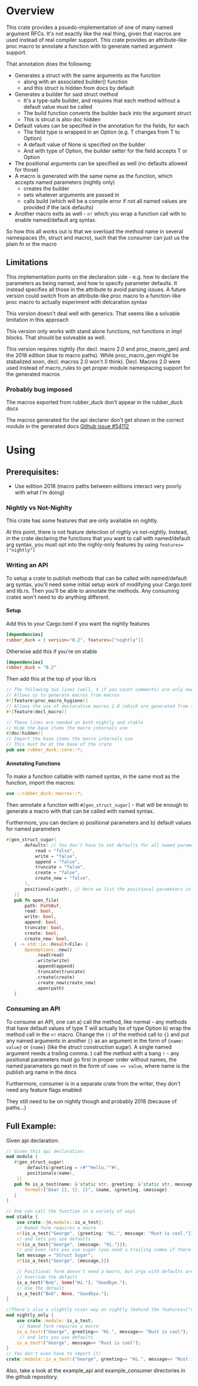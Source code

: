 # Overview
This crate provides a psuedo-implementation of one of many named argument RFCs.
It's not exactly like the real thing, given that macros are used instead of real compiler support.
This crate provides an attribute-like proc macro to annotate a function with to generate named argument support.

That annotation does the following:
 * Generates a struct with the same arguments as the function
    * along with an associated builder() function
    * and this struct is hidden from docs by default
 * Generates a builder for said struct method
    * It's a type-safe builder, and requires that each method without a default value must be called
    * The build function converts the builder back into the argument struct
    * This is strcut is also doc hidden
 * Default values can be specified in the annotation for the fields, for each
    * The field type is wrapped in an Option (e.g. T changes from T to Option<T>)
    * A default value of None is specified on the builder
    * And with type of Option<T>, the builder setter for the field accepts T or Option<T>
 * The positional arguments can be specified as well (no defaults allowed for those)
 * A macro is generated with the same name as the function, which accepts named parameters (nightly only)
    * creates the builder
    * sets whatever arguments are passed in
    * calls build (which will be a compile error if not all named values are provided if the lack defaults)
 * Another macro exits as well - `n!` which you wrap a function call with to enable named/default arg syntax. 

 So how this all works out is that we overload the method name in several namespaces (fn, struct and macro),
 such that the consumer can just us the plain fn or the macro

## Limitations

This implementation punts on the declaration side - e.g. how to declare the parameters as being named, and how to specify
parameter defaults. It instead specifies all those in the attribute to avoid parsing issues. A future version could switch
from an attribute-like proc macro to a function-like proc macro to actually experiment with delcaration syntax

This version doesn't deal well with generics. That seems like a solvable limitation in this approach

This version only works with stand alone functions, not functions in impl blocks. That should be solveable as well.

This version requires nightly (for decl. macro 2.0 and proc_macro_gen) and the 2018 edition (due to macro paths).
While proc_macro_gen might be stabalized soon, decl. macros 2.0 won't (I think). Decl. Macros 2.0 were used instead of
macro_rules to get proper module namespacing support for the generated macros

### Probably bug imposed

The macros exported from rubber_duck don't appear in the rubber_duck docs

The macros generated for the api declarer don't get shown in the correct module in the generated docs
[Github issue #54112](https://github.com/rust-lang/rust/issues/54112)

# Using
## Prerequisites:
* Use edition 2018 (macro paths between editions interact very poorly with what I'm doing)

### Nightly vs Not-Nighlty
This crate has some features that are only available on nightly.

At this point, there is not feature detection of nighly vs not-nightly. Instead, in the crate
declaring the functions that you want to call with named/default arg syntax, you must opt into
the nighly-only features by using `features=["nightly"]`

### Writing an API

To setup a crate to publish methods that can be called with named/default arg syntax,
you'll need some initial setup work of modifying your Cargo.toml and lib.rs. Then you'll be able to
annotate the methods. Any consuming crates won't need to do anything different.

#### Setup

Add this to your Cargo.toml if you want the nightly features
```toml
[dependencies]
rubber_duck = { version="0.2", features=["nightly"]}
```
Otherwise add this if you're on stable
```toml
[dependencies]
rubber_duck = "0.2"
```

Then add this at the top of your lib.rs

```rust
// The following two lines (well, 4 if you count comments) are only needed when using features=["nightly"]
// Allows us to generate macros from macros
#![feature(proc_macro_hygiene)]
// Allows the use of declarative macros 2.0 (which are generated from the proc macro
#![feature(decl_macro)]

// These lines are needed on both nightly and stable
// Hide the base items the macro internals use
#[doc(hidden)]
// Import the base items the macro internals use
// This must be at the base of the crate
pub use rubber_duck::core::*;
```

#### Annotating Functions
To make a function callable with named syntax, in the same mod as the function, import the macros:

```rust
use ::rubber_duck::macros::*;
```

Then annotate a function with `#[gen_struct_sugar]` - that will be enough to generate a macro with
that can be called with named syntax.

Furthermore, you can declare a) positional parameters and b) default values for named parameters

```rust
#[gen_struct_sugar(
       defaults( // You don't have to set defaults for all named parameters, but here we do
           read = "false",
           write = "false",
           append = "false",
           truncate = "false",
           create = "false",
           create_new = "false",
       ),
       positionals(path), // Here we list the positional parameters in the order they appear
   )]
   pub fn open_file(
       path: PathBuf,
       read: bool,
       write: bool,
       append: bool,
       truncate: bool,
       create: bool,
       create_new: bool,
   ) -> std::io::Result<File> {
       OpenOptions::new()
           .read(read)
           .write(write)
           .append(append)
           .truncate(truncate)
           .create(create)
           .create_new(create_new)
           .open(path)
   }
```

### Consuming an API
To consume an API, one can
 a) call the method, like normal - any methods that have default values of type T will actually
     be of type Option<T>
 b) wrap the method call in the `n!` macro. Change the `()` of the method call to `{}` and
    put any named arguments in another `{}` as an argument in the form of `{name: value}` or `{name}` (like the struct construction sugar).
    A single named argument needs a trailing comma.
  ) call the method with a bang `!` - any positional parameters must go first in proper order without names,
    the named parameters go next in the form of `name => value`, where name is the publish arg name in the docs

Furthermore, consumer is in a separate crate from the writer, they don't need any feature flags enabled

They still need to be on nightly though and probably 2018 (because of paths...)

## Full Example:

Given api declaration:

```rust
// Given this api declaration:
mod module {
   #[gen_struct_sugar(
        defaults(greeting = r#""Hello.""#),
        positionals(name),
    )]
   pub fn is_a_test(name: &'static str, greeting: &'static str, message: &'static str) -> String {
       format!("Dear {}, {}. {}", &name, &greeting, &message)
   }
}

// One can call the function in a variety of ways
mod stable {
    use crate::{n,module::is_a_test};
    // Named form requires a macro
    n!(is_a_test{"George", {greeting: "Hi.", message: "Rust is cool."}});   // Dear George, Hi. Rust is cool.
    // and lets you use defaults
    n!(is_a_test{"George", {message: "Hi."}});                              // Dear George, Hello. Rust is cool.
    // and even lets you use sugar (you need a trailing comma if there's only one named arg
    let message = "Struct Sugar";                                           // Dear George, Hello. Struct Sugar
    n!(is_a_test{"George", {message,}})

    // Positional form doesn't need a macro, but args with defaults are wrapped in the option type
    // Override the default
    is_a_test("Bob", Some("Hi."), "Goodbye.");                              // Dear Bob, Hi. Goodbye.
    // Use the default
    is_a_test("Bob", None, "Goodbye.");                                     // Dear Bob, Hello. Goodbye.
}

//There's also a slightly nicer way on nightly (behind the features=["nightly"] flag)
mod nightly_only {
    use crate::module::is_a_test;
     // Named form requires a macro
    is_a_test!("George", greeting=> "Hi.", message=> "Rust is cool");        // Dear George, Hi. Rust is cool.
     // and lets you use defaults
    is_a_test!("George", message=> "Rust is cool");                          // Dear George, Hello. Rust is cool.
}
// You don't even have to import it!
crate::module::is_a_test!("George", greeting=> "Hi.", message=> "Rust is cool");
```

Also, take a look at the example_api and example_consumer directories in the github repository.